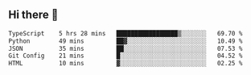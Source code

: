 ## Hi there 👋

 <!--START_SECTION:waka-->

```txt
TypeScript    5 hrs 28 mins   █████████████████▒░░░░░░░   69.70 %
Python        49 mins         ██▓░░░░░░░░░░░░░░░░░░░░░░   10.49 %
JSON          35 mins         ██░░░░░░░░░░░░░░░░░░░░░░░   07.53 %
Git Config    21 mins         █░░░░░░░░░░░░░░░░░░░░░░░░   04.52 %
HTML          10 mins         ▓░░░░░░░░░░░░░░░░░░░░░░░░   02.25 %
```

<!--END_SECTION:waka-->

<!--
**ValentinRapp/ValentinRapp** is a ✨ _special_ ✨ repository because its `README.md` (this file) appears on your GitHub profile.

Here are some ideas to get you started:

- 🔭 I’m currently working on ...
- 🌱 I’m currently learning ...
- 👯 I’m looking to collaborate on ...
- 🤔 I’m looking for help with ...
- 💬 Ask me about ...
- 📫 How to reach me: ...
- 😄 Pronouns: ...
- ⚡ Fun fact: ...
-->
